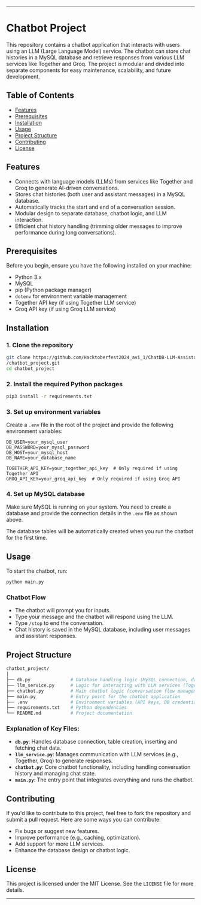 
---

# Chatbot Project

This repository contains a chatbot application that interacts with users using an LLM (Large Language Model) service. The chatbot can store chat histories in a MySQL database and retrieve responses from various LLM services like Together and Groq. The project is modular and divided into separate components for easy maintenance, scalability, and future development.

## Table of Contents

- [Features](#features)
- [Prerequisites](#prerequisites)
- [Installation](#installation)
- [Usage](#usage)
- [Project Structure](#project-structure)
- [Contributing](#contributing)
- [License](#license)

## Features

- Connects with language models (LLMs) from services like Together and Groq to generate AI-driven conversations.
- Stores chat histories (both user and assistant messages) in a MySQL database.
- Automatically tracks the start and end of a conversation session.
- Modular design to separate database, chatbot logic, and LLM interaction.
- Efficient chat history handling (trimming older messages to improve performance during long conversations).

## Prerequisites

Before you begin, ensure you have the following installed on your machine:

- Python 3.x
- MySQL
- pip (Python package manager)
- `dotenv` for environment variable management
- Together API key (if using Together LLM service)
- Groq API key (if using Groq LLM service)

## Installation

### 1. Clone the repository

```bash
git clone https://github.com/Hacktoberfest2024_avi_1/ChatDB-LLM-Assistant
/chatbot_project.git
cd chatbot_project
```

### 2. Install the required Python packages

```bash
pip3 install -r requirements.txt
```

### 3. Set up environment variables

Create a `.env` file in the root of the project and provide the following environment variables:

```
DB_USER=your_mysql_user
DB_PASSWORD=your_mysql_password
DB_HOST=your_mysql_host
DB_NAME=your_database_name

TOGETHER_API_KEY=your_together_api_key  # Only required if using Together API
GROQ_API_KEY=your_groq_api_key  # Only required if using Groq API
```

### 4. Set up MySQL database

Make sure MySQL is running on your system. You need to create a database and provide the connection details in the `.env` file as shown above.

The database tables will be automatically created when you run the chatbot for the first time.

## Usage

To start the chatbot, run:

```bash
python main.py
```

### Chatbot Flow

- The chatbot will prompt you for inputs.
- Type your message and the chatbot will respond using the LLM.
- Type `/stop` to end the conversation.
- Chat history is saved in the MySQL database, including user messages and assistant responses.

## Project Structure

```bash
chatbot_project/
│
├── db.py               # Database handling logic (MySQL connection, data insertion, retrieval)
├── llm_service.py      # Logic for interacting with LLM services (Together, Groq)
├── chatbot.py          # Main chatbot logic (conversation flow management)
├── main.py             # Entry point for the chatbot application
├── .env                # Environment variables (API keys, DB credentials)
├── requirements.txt    # Python dependencies
└── README.md           # Project documentation
```

### Explanation of Key Files:

- **`db.py`**: Handles database connection, table creation, inserting and fetching chat data.
- **`llm_service.py`**: Manages communication with LLM services (e.g., Together, Groq) to generate responses.
- **`chatbot.py`**: Core chatbot functionality, including handling conversation history and managing chat state.
- **`main.py`**: The entry point that integrates everything and runs the chatbot.

## Contributing

If you'd like to contribute to this project, feel free to fork the repository and submit a pull request. Here are some ways you can contribute:

- Fix bugs or suggest new features.
- Improve performance (e.g., caching, optimization).
- Add support for more LLM services.
- Enhance the database design or chatbot logic.

## License

This project is licensed under the MIT License. See the `LICENSE` file for more details.

---


